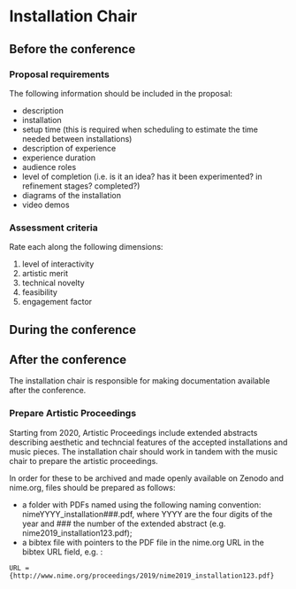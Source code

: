 # Installation Chair


## Before the conference



### Proposal requirements

The following information should be included in the proposal:

* description
* installation
* setup time (this is required when scheduling to estimate the time needed between installations)
* description of experience
* experience duration
* audience roles
* level of completion (i.e. is it an idea? has it been experimented? in refinement stages? completed?)
* diagrams of the installation
* video demos

### Assessment criteria

Rate each along the following dimensions:

1. level of interactivity
2. artistic merit
3. technical novelty
4. feasibility
5. engagement factor



## During the conference


## After the conference

The installation chair is responsible for making documentation available after the conference. 

### Prepare Artistic Proceedings

Starting from 2020, Artistic Proceedings include extended abstracts describing aesthetic and techncial features of the accepted installations and music pieces. The installation chair should work in tandem with the music chair to prepare the artistic proceedings. 

In order for these to be archived and made openly available on Zenodo and nime.org, files should be prepared as follows:

- a folder with PDFs named using the following naming convention: nimeYYYY_installation###.pdf, where YYYY are the four digits of the year and ### the number of the extended abstract (e.g. nime2019_installation123.pdf);
- a bibtex file with pointers to the PDF file in the nime.org URL in the bibtex URL field, e.g. :
```
URL ={http://www.nime.org/proceedings/2019/nime2019_installation123.pdf} 
```

